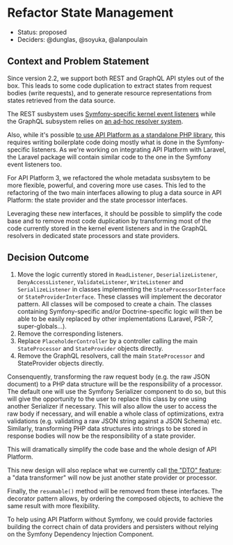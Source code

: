 # Refactor State Management

* Status: proposed
* Deciders: @dunglas, @soyuka, @alanpoulain

## Context and Problem Statement

Since version 2.2, we support both REST and GraphQL API styles out of the box.
This leads to some code duplication to extract states from request bodies (write requests),
and to generate resource representations from states retrieved from the data source.

The REST susbystem uses [Symfony-specific kernel event listeners](https://api-platform.com/docs/core/events/#built-in-event-listeners)
while the GraphQL subsystem relies on [an ad-hoc resolver system](https://api-platform.com/docs/core/graphql/#workflow-of-the-resolvers).


Also, while it's possible [to use API Platform as a standalone PHP library](https://api-platform.com/docs/core/bootstrap/),
this requires writing boilerplate code doing mostly what is done in the Symfony-specific listeners.
As we're working on integrating API Platform with Laravel, the Laravel package will contain similar code to the one in the Symfony
event listeners too.

For API Platform 3, we refactored the whole metadata susbsytem to be more flexible, powerful, and covering more use cases.
This led to the refactoring of the two main interfaces allowing to plug a data source in API Platform: the state provider and the state processor interfaces.

Leveraging these new interfaces, it should be possible to simplify the code base and to remove most code duplication by transforming most of the code currently
stored in the kernel event listeners and in the GraphQL resolvers in dedicated state processors and state providers.

## Decision Outcome

1. Move the logic currently stored in `ReadListener`, `DeserializeListener`, `DenyAccessListener`, `ValidateListener`, `WriteListener` and `SerializeListener` in classes implementing the `StateProcessorInterface` or `StateProviderInterface`. These classes will implement the decorator pattern. All classes will be composed to create a chain. The classes containing Symfony-specific and/or Doctrine-specific logic will then be able to be easily replaced by other implementations (Laravel, PSR-7, super-globals...).
2. Remove the corresponding listeners.
3. Replace `PlaceholderController` by a controller calling the main `StateProcessor` and `StateProvider` objects directly.
4. Remove the GraphQL resolvers, call the main `StateProcessor` and StateProvider objects directly.

Consenquently, transforming the raw request body (e.g. the raw JSON document) to a PHP data structure will be the responsibility of a processor.
The default one will use the Symfony Serializer component to do so, but this will give the opportunity to the user to replace this class by one using another Serializer if necessary.
This will also allow the user to access the raw body if necessary, and will enable a whole class of optimizations, extra validations (e.g. validating a raw JSON string against a JSON Schema) etc.
Similarly, transforming PHP data structures into strings to be stored in response bodies will now be the responsibility of a state provider.

This will dramatically simplify the code base and the whole design of API Platform.

This new design will also replace what we currently call [the "DTO" feature](https://api-platform.com/docs/core/dto/): a "data transformer" will now be just another state provider or processor.

Finally, the `resumable()` method will be removed from these interfaces. The decorator pattern allows, by ordering the composed objects, to achieve the same result with more flexibility.

To help using API Platform without Symfony, we could provide factories building the correct chain of data providers and persisters without relying on the Symfony Dependency Injection Component.

